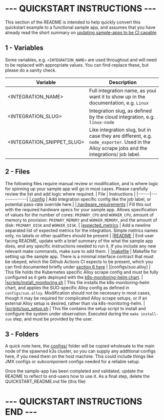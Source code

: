 # --- QUICKSTART INSTRUCTIONS ---
This section of the README is intended to help quickly convert this quickstart example to a functional sample app, and assumes that you have already read the short summary on [updating sample-apps to be CI capable](https://github.com/grafana/integration-sample-apps/blob/main/sample-apps/README.md)

## 1 - Variables
Some variables, e.g. `<INTEGRATION_NAME>` are used throughout and will need to be replaced with appropriate values. You can find-replace these, but please do a sanity check.

|Variable |Description |
|---------|------------|
|<INTEGRATION_NAME>| Full integration name, as youi want it to show up in the documentation, e.g. `Linux` |
|<INTEGRATION_SLUG>| Integration slug, as defined by the cloud integration, e.g. `linux-node`|
|<INTEGRATION_SNIPPET_SLUG>| Like integration slug, but in case they are different, e.g. `node_exporter`. Used in the Alloy scrape jobs and the integrations/ job label. |

## 2 - Files
The following files require manual review or modification, and is where logic for spinning up your sample app will go in most cases. Please carefully review the list and add logic where required.
| File | Instructions |
|------|--------------|
|[.config](./.config) | Add integration specific config like the job label, or potential pass-rate override here.|
|[.hardware_requirements](./.hardware_requirements) | Fill this out with the required hardware specs for your sample app. Allows specification of values for the number of cores: `PRIMARY_CPU` and `WORKER_CPU`, amount of memory to provision: `PRIMARY_MEMORY` and `WORKER_MEMORY`, and the amount of disk: `PRIMARY_DISK` and `WORKER_DISK`. |
|[expected_metrics](./expected_metrics) | Add a newline separated list of expected metrics for the integration. Simple metrics names only, no labels or other qualifiers should be present |
|[README](./README.md) | End-user facing README, update with a brief summary of the what the sample app does, and any specific instructions needed to run it. If you include any new relevant make commands, make sure to add them. |
|[makefile](./Makefile) | Makefile for setting up the sample app. There is a minimal interface contract that must be obeyed, which the Github Actions CI expects to be present, which you can find documented briefly under [section 6 here](https://github.com/grafana/integration-sample-apps/blob/main/sample-apps/README.md) |
|[configs/suo.alloy] | This file holds the Kubernetes specific Alloy scrape config and must be fully configured as it gets deployed with the [k8s-monitoring-helm chart](https://github.com/grafana/k8s-monitoring-helm). |
|[scripts/install_monitoring.sh](./scripts/install_monitoring.sh) | This file installs the k8s-monitoring-helm chart, and applies the SUO-specific Alloy config as defined in `configs/suo.alloy`. Modification should not be necessary in most cases, though it may be required for complicated Alloy scrape setups, or if an external Alloy setup is desired, rather than via k8s-monitoring-helm. |
|[scripts/suo_setup.sh](./scrips/suo_setup.sh) | This file contains the setup script to install and configure the system under observation. Executed during the `make install-suo` step, and must be provided by the user.

## 3 - Folders
A quick note here, the [configs/](configs/) folder will be copied wholesale to the main node of the spawned k3s cluster, so you can supply any additional configs here, if you need them on the host machine. 
This could include things like JMX configs or subcomponent configs needed for a reliable setup.

Once the sample-app has been completed and validated, update the README to reflect to end-users how to use it. As a final step, delete the QUICKSTART_README.md file (this file)
# --- QUICKSTART INSTRUCTIONS END ---